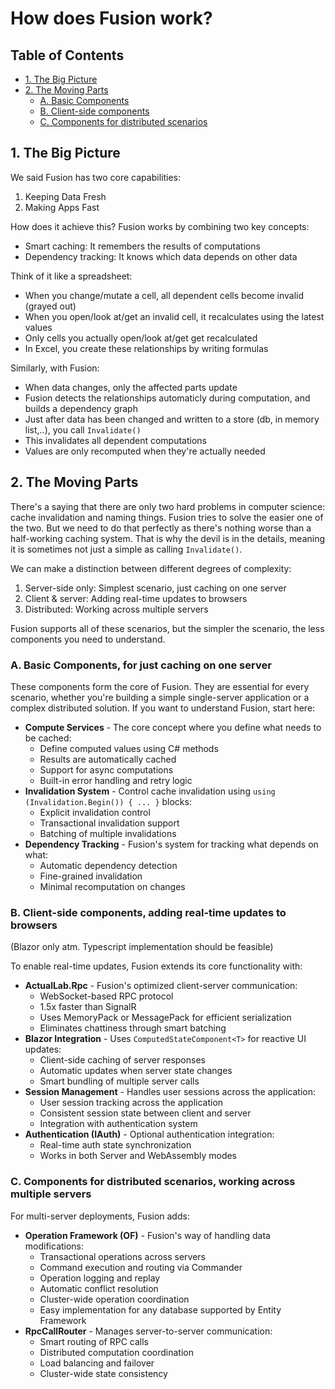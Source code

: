 # How does Fusion work?

## Table of Contents

- [1. The Big Picture](#1-the-big-picture)
- [2. The Moving Parts](#2-the-moving-parts)
  - [A. Basic Components](#a-basic-components-for-just-caching-on-one-server)
  - [B. Client-side components](#b-client-side-components-adding-real-time-updates-to-browsers)
  - [C. Components for distributed scenarios](#c-components-for-distributed-scenarios-working-across-multiple-servers)

## 1. The Big Picture

We said Fusion has two core capabilities:

1. Keeping Data Fresh
2. Making Apps Fast

How does it achieve this?
Fusion works by combining two key concepts:

- Smart caching: It remembers the results of computations
- Dependency tracking: It knows which data depends on other data

Think of it like a spreadsheet:

- When you change/mutate a cell, all dependent cells become invalid (grayed out)
- When you open/look at/get an invalid cell, it recalculates using the latest values
- Only cells you actually open/look at/get get recalculated
- In Excel, you create these relationships by writing formulas

Similarly, with Fusion:

- When data changes, only the affected parts update
- Fusion detects the relationships automaticly during computation, and builds a dependency graph
- Just after data has been changed and written to a store (db, in memory list,..), you call `Invalidate()`
- This invalidates all dependent computations
- Values are only recomputed when they're actually needed

## 2. The Moving Parts

There's a saying that there are only two hard problems in computer science: cache invalidation and naming things. Fusion tries to solve the easier one of the two. But we need to do that perfectly as there's nothing worse than a half-working caching system. That is why the devil is in the details, meaning it is sometimes not just a simple as calling `Invalidate()`.

We can make a distinction between different degrees of complexity:

1. Server-side only: Simplest scenario, just caching on one server
2. Client & server: Adding real-time updates to browsers
3. Distributed: Working across multiple servers

Fusion supports all of these scenarios, but the simpler the scenario, the less components you need to understand.

### A. Basic Components, for just caching on one server

These components form the core of Fusion. They are essential for every scenario, whether you're building a simple single-server application or a complex distributed solution. If you want to understand Fusion, start here:

- **Compute Services** - The core concept where you define what needs to be cached:
  - Define computed values using C# methods
  - Results are automatically cached
  - Support for async computations
  - Built-in error handling and retry logic
- **Invalidation System** - Control cache invalidation using `using (Invalidation.Begin()) { ... }` blocks:
  - Explicit invalidation control
  - Transactional invalidation support
  - Batching of multiple invalidations
- **Dependency Tracking** - Fusion's system for tracking what depends on what:
  - Automatic dependency detection
  - Fine-grained invalidation
  - Minimal recomputation on changes

### B. Client-side components, adding real-time updates to browsers

(Blazor only atm. Typescript implementation should be feasible)

To enable real-time updates, Fusion extends its core functionality with:

- **ActualLab.Rpc** - Fusion's optimized client-server communication:
  - WebSocket-based RPC protocol
  - 1.5x faster than SignalR
  - Uses MemoryPack or MessagePack for efficient serialization
  - Eliminates chattiness through smart batching
- **Blazor Integration** - Uses `ComputedStateComponent<T>` for reactive UI updates:
  - Client-side caching of server responses
  - Automatic updates when server state changes
  - Smart bundling of multiple server calls
- **Session Management** - Handles user sessions across the application:
  - User session tracking across the application
  - Consistent session state between client and server
  - Integration with authentication system
- **Authentication (IAuth)** - Optional authentication integration:
  - Real-time auth state synchronization
  - Works in both Server and WebAssembly modes

### C. Components for distributed scenarios, working across multiple servers

For multi-server deployments, Fusion adds:

- **Operation Framework (OF)** - Fusion's way of handling data modifications:
  - Transactional operations across servers
  - Command execution and routing via Commander
  - Operation logging and replay
  - Automatic conflict resolution
  - Cluster-wide operation coordination
  - Easy implementation for any database supported by Entity Framework
- **RpcCallRouter** - Manages server-to-server communication:
  - Smart routing of RPC calls
  - Distributed computation coordination
  - Load balancing and failover
  - Cluster-wide state consistency
